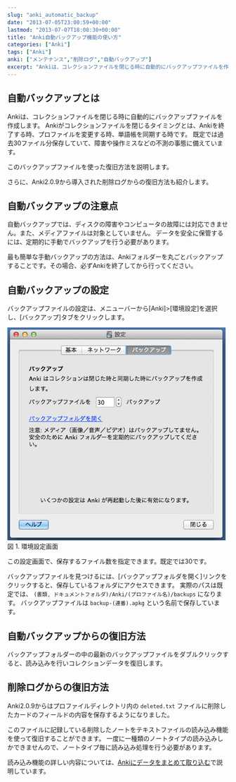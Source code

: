 ```yaml
---
slug: "anki_automatic_backup"
date: "2013-07-05T23:00:59+00:00"
lastmod: "2013-07-07T18:08:30+00:00"
title: "Anki自動バックアップ機能の使い方"
categories: ["Anki"]
tags: ["Anki"]
anki: ["メンテナンス","削除ログ","自動バックアップ"]
excerpt: "Ankiは、コレクションファイルを閉じる時に自動的にバックアップファイルを作成し、障害や操作ミスなどの不測の事態に備えています。このバックアップファイルを使った復旧方法を説明します。さらに、Anki2.0.9から導入された削除ログからの復旧方法も紹介します。"
---
```

<section id="自動バックアップとは">
  <div class="page-header">
    <h2>自動バックアップとは</h2>
  </div>
<p>Ankiは、コレクションファイルを閉じる時に自動的にバックアップファイルを作成します。
Ankiがコレクションファイルを閉じるタイミングとは、Ankiを終了する時、プロファイルを変更する時、単語帳を同期する時です。
既定では過去30ファイル分保存していて、障害や操作ミスなどの不測の事態に備えています。</p>
<p>このバックアップファイルを使った復旧方法を説明します。</p>
<p>さらに、Anki2.0.9から導入された削除ログからの復旧方法も紹介します。</p>
<h2 id="自動バックアップの注意点">自動バックアップの注意点</h2>
<p></p>
<p>自動バックアップでは、ディスクの障害やコンピュータの故障には対応できません。また、メディアファイルは対象としていません。
データを安全に保管するには、定期的に手動でバックアップを行う必要があります。</p>
<p>最も簡単な手動バックアップの方法は、Ankiフォルダーを丸ごとバックアップすることです。その場合、必ずAnkiを終了してから行ってください。</p>
</section>
<section id="自動バックアップの設定">
  <div class="page-header">
    <h2>自動バックアップの設定</h2>
  </div>
<p></p>
<p>バックアップファイルの設定は、メニューバーから[Anki]&gt;[環境設定]を選択し、[バックアップ]タブをクリックします。</p>
<div class="imageblock">
<div class="content">
<img src="/images/automatic_backup_1.png" alt="環境設定画面">
</div>
<div class="title">図 1. 環境設定画面</div>
</div>
<p>この設定画面で、保存するファイル数を指定できます。既定では30です。</p>
<p>バックアップファイルを見つけるには、[バックアップフォルダを開く]リンクをクリックすると、保存しているフォルダにアクセスできます。 実際のパスは既定では、 <code>(書類, ドキュメントフォルダ)/Anki/(プロファイル名)/backups</code> になります。
バックアップファイルは <code>backup-(連番).apkg</code> という名前で保存しています。</p>
</section>
<section id="自動バックアップからの復旧方法">
  <div class="page-header">
    <h2>自動バックアップからの復旧方法</h2>
  </div>
<p></p>
<p>バックアップフォルダーの中の最新のバックアップファイルをダブルクリックすると、読み込みを行いコレクションデータを復旧します。</p>
</section>
<section id="削除ログからの復旧方法">
  <div class="page-header">
    <h2>削除ログからの復旧方法</h2>
  </div>
<p></p>
<p>Anki2.0.9からはプロファイルディレクトリ内の <code>deleted.txt</code> ファイルに削除したカードのフィールドの内容を保存するようになりました。</p>
<p>このファイルに記録している削除したノートをテキストファイルの読み込み機能を使って復旧することができます。
一度に一種類のノートタイプの読み込みしかできませんので、ノートタイプ毎に読み込み処理を行う必要があります。</p>
<p>読み込み機能の詳しい内容については、<a href="/how-to-import/">Ankiにデータをまとめて取り込む</a>で説明しています。</p>
</section>

